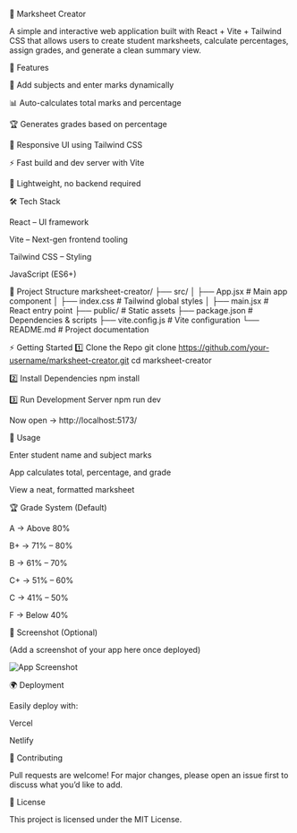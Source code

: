 📄 Marksheet Creator

A simple and interactive web application built with React + Vite + Tailwind CSS that allows users to create student marksheets, calculate percentages, assign grades, and generate a clean summary view.

🚀 Features

🎯 Add subjects and enter marks dynamically

📊 Auto-calculates total marks and percentage

🏆 Generates grades based on percentage

🎨 Responsive UI using Tailwind CSS

⚡ Fast build and dev server with Vite

💾 Lightweight, no backend required

🛠️ Tech Stack

React – UI framework

Vite – Next-gen frontend tooling

Tailwind CSS – Styling

JavaScript (ES6+)

📂 Project Structure
marksheet-creator/
├── src/
│   ├── App.jsx       # Main app component
│   ├── index.css     # Tailwind global styles
│   ├── main.jsx      # React entry point
├── public/           # Static assets
├── package.json      # Dependencies & scripts
├── vite.config.js    # Vite configuration
└── README.md         # Project documentation

⚡ Getting Started
1️⃣ Clone the Repo
git clone https://github.com/your-username/marksheet-creator.git
cd marksheet-creator

2️⃣ Install Dependencies
npm install

3️⃣ Run Development Server
npm run dev


Now open → http://localhost:5173/

📖 Usage

Enter student name and subject marks

App calculates total, percentage, and grade

View a neat, formatted marksheet

🏆 Grade System (Default)

A → Above 80%

B+ → 71% – 80%

B → 61% – 70%

C+ → 51% – 60%

C → 41% – 50%

F → Below 40%

📸 Screenshot (Optional)

(Add a screenshot of your app here once deployed)

![App Screenshot](./screenshot.png)

🌍 Deployment

Easily deploy with:

Vercel

Netlify

🤝 Contributing

Pull requests are welcome! For major changes, please open an issue first to discuss what you’d like to add.

📜 License

This project is licensed under the MIT License.
